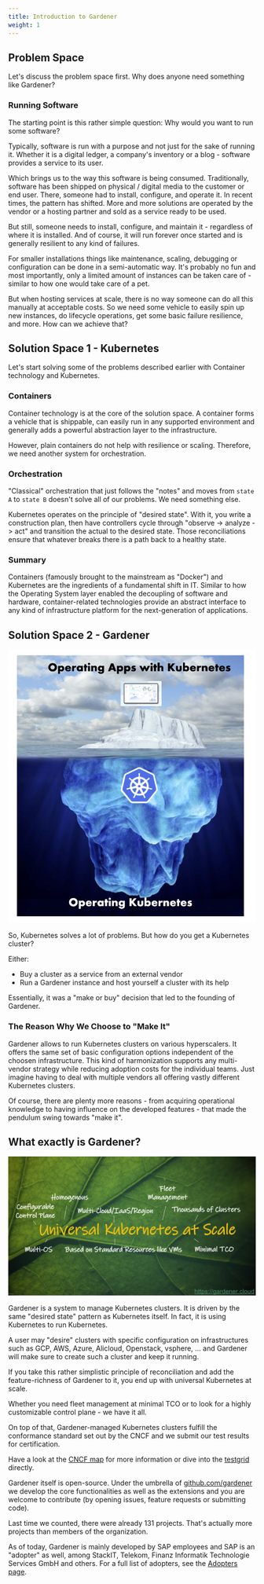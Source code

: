 ```yaml
---
title: Introduction to Gardener
weight: 1
---
```


## Problem Space

Let's discuss the problem space first. Why does anyone need something like Gardener?

### Running Software

The starting point is this rather simple question: Why would you want to run some software?

Typically, software is run with a purpose and not just for the sake of running it. Whether it is a digital ledger, a company's inventory or a blog - software provides a service to its user.

Which brings us to the way this software is being consumed. Traditionally, software has been shipped on physical / digital media to the customer or end user. There, someone had to install, configure, and operate it. In recent times, the pattern has shifted. More and more solutions are operated by the vendor or a hosting partner and sold as a service ready to be used.

But still, someone needs to install, configure, and maintain it - regardless of where it is installed. And of course, it will run forever once started and is generally resilient to any kind of failures.

For smaller installations things like maintenance, scaling, debugging or configuration can be done in a semi-automatic way. It's probably no fun and most importantly, only a limited amount of instances can be taken care of - similar to how one would take care of a pet.

But when hosting services at scale, there is no way someone can do all this manually at acceptable costs. So we need some vehicle to easily spin up new instances, do lifecycle operations, get some basic failure resilience, and more. How can we achieve that?

## Solution Space 1 - Kubernetes

Let's start solving some of the problems described earlier with Container technology and Kubernetes.

### Containers

Container technology is at the core of the solution space. A container forms a vehicle that is shippable, can easily run in any supported environment and generally adds a powerful abstraction layer to the infrastructure.

However, plain containers do not help with resilience or scaling. Therefore, we need another system for orchestration.

### Orchestration

"Classical" orchestration that just follows the "notes" and moves from `state A` to `state B` doesn't solve all of our problems. We need something else.

Kubernetes operates on the principle of "desired state". With it, you write a construction plan, then have controllers cycle through "observe -> analyze -> act" and transition the actual to the desired state. Those reconciliations ensure that whatever breaks there is a path back to a healthy state.

### Summary

Containers (famously brought to the mainstream as "Docker") and Kubernetes are the ingredients of a fundamental shift in IT. Similar to how the Operating System layer enabled the decoupling of software and hardware, container-related technologies provide an abstract interface to any kind of infrastructure platform for the next-generation of applications.

## Solution Space 2 - Gardener

![](./images/operating-apps.png)

So, Kubernetes solves a lot of problems. But how do you get a Kubernetes cluster?

Either:
- Buy a cluster as a service from an external vendor
- Run a Gardener instance and host yourself a cluster with its help

Essentially, it was a "make or buy" decision that led to the founding of Gardener.

### The Reason Why We Choose to "Make It"

Gardener allows to run Kubernetes clusters on various hyperscalers. It offers the same set of basic configuration options independent of the choosen infrastructure. This kind of harmonization supports any multi-vendor strategy while reducing adoption costs for the individual teams. Just imagine having to deal with multiple vendors all offering vastly different Kubernetes clusters.

Of course, there are plenty more reasons - from acquiring operational knowledge to having influence on the developed features - that made the pendulum swing towards "make it".

## What exactly is Gardener?

![](./images/universal-kubernetes.png)

Gardener is a system to manage Kubernetes clusters. It is driven by the same "desired state" pattern as Kubernetes itself. In fact, it is using Kubernetes to run Kubernetes.

A user may "desire" clusters with specific configuration on infrastructures such as GCP, AWS, Azure, Alicloud, Openstack, vsphere, ... and Gardener will make sure to create such a cluster and keep it running.

If you take this rather simplistic principle of reconciliation and add the feature-richness of Gardener to it, you end up with universal Kubernetes at scale.

Whether you need fleet management at minimal TCO or to look for a highly customizable control plane - we have it all.

On top of that, Gardener-managed Kubernetes clusters fulfill the conformance standard set out by the CNCF and we submit our test results for certification.

Have a look at the [CNCF map](https://cncf.landscape2.io/?item=platform--certified-kubernetes--installer--gardener) for more information or dive into the [testgrid](https://testgrid.k8s.io/conformance-gardener) directly.

Gardener itself is open-source. Under the umbrella of [github.com/gardener](https://github.com/gardener) we develop the core functionalities as well as the extensions and you are welcome to contribute (by opening issues, feature requests or submitting code). 

Last time we counted, there were already 131 projects. That's actually more projects than members of the organization.

As of today, Gardener is mainly developed by SAP employees and SAP is an "adopter" as well, among StackIT, Telekom, Finanz Informatik Technologie Services GmbH and others. For a full list of adopters, see the [Adopters page](https://github.com/gardener/documentation/blob/master/website/adopter/_index.md).

